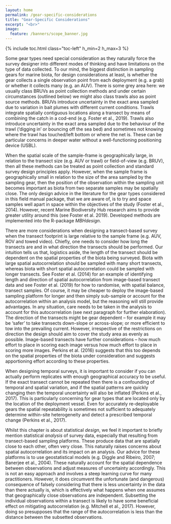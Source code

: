 ```yaml
---
layout: home
permalink: /gear-specific-considerations
title: "Gear-Specific Considerations"
excerpt: "<br>"
image:
  feature: /banners/scope_banner.jpg
---
```

{% include toc.html class="toc-left" h_min=2 h_max=3 %}

Some gear types need special consideration as they naturally force the survey designer into different modes of thinking and have limitations on the type of data collected. To our mind, the biggest distinction in sampling gears for marine biota, for design considerations at least, is whether the gear collects a single observation point from each deployment (e.g. a grab) or whether it collects many (e.g. an AUV). There is some grey area here: we usually class BRUVs as point collection methods and under certain circumstances (outlined below) we might also class trawls also as point source methods. BRUVs introduce uncertainty in the exact area sampled due to variation in bait plumes with different current conditions. Trawls integrate spatially contiguous locations along a transect by means of combining the catch in a cod-end (e.g. Foster et al., 2019). Trawls also introduce uncertainty in the exact area sampled due to the behaviour of the trawl (‘digging in’ or bouncing off the sea bed) and sometimes not knowing where the trawl has touched/left bottom or where the net is. These can be particular concerns in deeper water without a well-functioning positioning device (USBL).

When the spatial scale of the sample-frame is geographically large, in relation to the transect size (e.g. AUV or trawl) or field-of-view (e.g. BRUV), then all these methods can be treated as point collection and standard survey design principles apply. However, when the sample frame is geographically small in relation to the size of the area sampled by the sampling gear, then the position of the observation within the sampling unit becomes important as biota from two separate samples may be spatially close. The only design advice in the literature for the gear types considered in this field manual package, that we are aware of, is to try and space samples well apart in space within the objectives of the study (Foster et al., 2014). However, recent Marine Biodiversity Hub research aims to provide greater utility around this (see Foster et al. 2019). Developed methods are implemented into the R-package _MBHdesign_.

There are more considerations when designing a transect-based survey when the transect footprint is large relative to the sample frame (e.g. AUV, ROV and towed video). Chiefly, one needs to consider how long the transects are and in what direction the transects should be performed. Our intuition tells us that, logistics aside, the length of the transect should be dependent on the spatial properties of the biota being surveyed. Biota with large spatial autocorrelation should be sampled with many short transects, whereas biota with short spatial autocorrelation could be sampled with longer transects. See Foster et al. (2014) for an example of identifying length and direction of spatial autocorrelation from image-based transect data and see Foster et al. (2019) for how to randomise, with spatial balance, transect samples. Of course, it may be cheaper to deploy the image-based sampling platform for longer and then simply sub-sample or account for the autocorrelation within an analysis model, but the reasoning will still provide advantages. In any situation, care needs to be taken in the analysis to account for this autocorrelation (see next paragraph for further elaboration). The direction of the transects might be gear dependent – for example it may be ‘safer’ to take transects down-slope or across-slope; or more efficient to tow into the prevailing current. However, irrespective of the restrictions on direction the design should aim to cover the study area as evenly as possible. Image-based transects have further considerations – how much effort to place in scoring each image versus how much effort to place in scoring more images. Perkins et al. (2016) suggests that this too depends on the spatial properties of the biota under consideration and suggests apportioning effort according to these properties.

When designing temporal surveys, it is important to consider if you can actually perform replicates with enough geographical accuracy to be useful. If the exact transect cannot be repeated then there is a confounding of temporal and spatial variation, and if the spatial patterns are quickly changing then the temporal uncertainty will also be inflated (Perkins et al., 2017). This is particularly concerning for gear types that are located only by the location of the deployment vessel. Even for accurately re-deployable gears the spatial repeatability is sometimes not sufficient to adequately determine within-site heterogeneity and detect a prescribed temporal change (Perkins et al., 2017).

Whilst this chapter is about statistical _design_, we feel it important to briefly mention statistical _analysis_ of survey data, especially that resulting from transect-based sampling platforms. These produce data that are spatially close to each other, often very close. This naturally raises concerns about spatial autocorrelation and its impact on an analysis. Our advice for these platforms is to use geostatistical models (e.g. Diggle and Ribeiro, 2007; Banerjee et al., 2004). These naturally account for the spatial dependence between observations and adjust measures of uncertainty accordingly. This is not an easy approach and involves a steep learning curve for many practitioners. However, it does circumvent the unfortunate (and dangerous) consequence of falsely considering that there is less uncertainty in the data than there actually is, which is effectively what happens when one assumes that geographically close observations are independent. Subsetting the individual observations within a transect is likely to have some beneficial effect on mitigating autocorrelation (e.g. Mitchell et al., 2017). However, doing so presupposes that the range of the autocorrelation is less than the distance between the subsetted observations.
